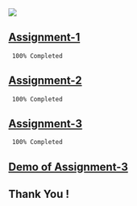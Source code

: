 <img src="https://res.cloudinary.com/newztrakerapplication/image/upload/v1663159850/360_F_84782836_Ve5462rGRdfF8l54uySIq9tuZmZDtI1F_ilbjpf.jpg">

## [Assignment-1](https://github.com/IBM-EPBL/IBM-Project-5731-1658813704/blob/master/Assignments/Daniel%20V%20Richardson/Literature%20Survey%20(Assignment-1).pdf)

```
 100% Completed
```

## [Assignment-2](https://github.com/IBM-EPBL/IBM-Project-5731-1658813704/blob/master/Assignments/Daniel%20V%20Richardson/Empathy%20Map%20(Assignment-2).pdf)

```
 100% Completed
```

## [Assignment-3](https://github.com/IBM-EPBL/IBM-Project-5731-1658813704/tree/master/Assignments/Daniel%20V%20Richardson/Assignment3)

```
 100% Completed
```

## [Demo of Assignment-3](https://daniel-v-richardson.github.io/profile/)



## Thank You !

